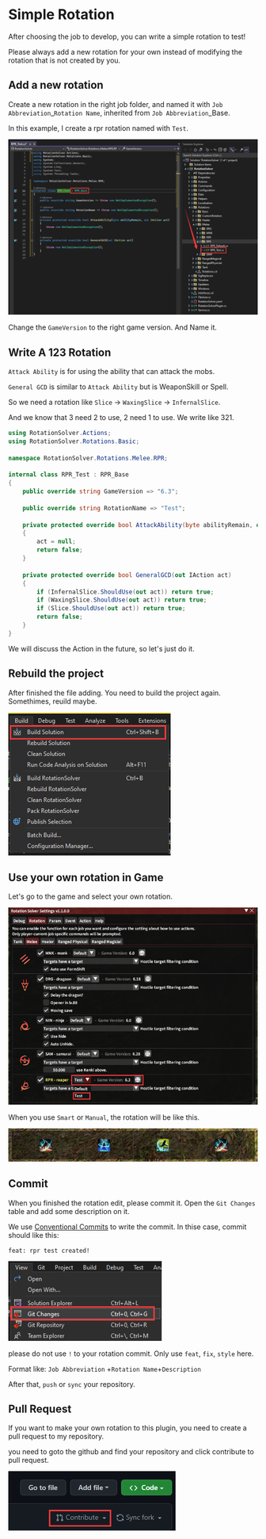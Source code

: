 # Simple Rotation

After choosing the job to develop, you can write a simple rotation to test!

Please always add a new rotation for your own instead of modifying the rotation that is not created by you.

## Add a new rotation

Create a new rotation in the right job folder, and named it with `Job Abbreviation`\_`Rotation Name`, inherited from `Job Abbreviation`\_Base.

In this example, I create a rpr rotation named with `Test`.

![Create a new rotation](assets/image-20230122154937426.png)

Change the `GameVersion`  to the right game version. And Name it.

## Write A 123 Rotation

`Attack Ability` is for using the ability that can attack the mobs.

`General GCD` is similar to `Attack Ability` but is WeaponSkill or Spell.

So we need a rotation like `Slice` -> `WaxingSlice` -> `InfernalSlice`.

And we know that 3 need 2 to use, 2 need 1 to use. We write like 321.

```c#
using RotationSolver.Actions;
using RotationSolver.Rotations.Basic;

namespace RotationSolver.Rotations.Melee.RPR;

internal class RPR_Test : RPR_Base
{
    public override string GameVersion => "6.3";

    public override string RotationName => "Test";

    private protected override bool AttackAbility(byte abilityRemain, out IAction act)
    {
        act = null;
        return false;
    }

    private protected override bool GeneralGCD(out IAction act)
    {
        if (InfernalSlice.ShouldUse(out act)) return true;
        if (WaxingSlice.ShouldUse(out act)) return true;
        if (Slice.ShouldUse(out act)) return true;
        return false;
    }
}
```



We will discuss the Action in the future, so let's just do it.

## Rebuild the project

After finished the file adding. You need to build the project again. Somethimes, reuild maybe.

![Build yourself](assets/image-20230122153420605.png)

## Use your own rotation in Game

Let's go to the game and select your own rotation.

![Select the rotation](assets/image-20230122160528594.png)

When you use `Smart` or `Manual`, the rotation will be like this.

![Rotation](assets/image-20230122160351732.png)

## Commit

When you finished the rotation edit, please commit it. Open the `Git Changes` table and add some description on it.

We use [Conventional Commits](https://www.conventionalcommits.org/en/v1.0.0/) to write the commit. In thise case, commit should like this:

```
feat: rpr test created!
```

![Open the gie changes panel](assets/image-20230122160756082.png)

please do not use `!` to your rotation commit. Only use `feat`, `fix`,  `style` here.

Format like:  `Job Abbreviation` +`Rotation Name`+`Description`

After that,  `push` or `sync` your repository.



## Pull Request

If you want to make your own rotation to this plugin, you need to create a pull request to my repository.

you need to goto the github and find your repository and click contribute to pull request.

![image-20230122161647566](assets/image-20230122161647566.png)

